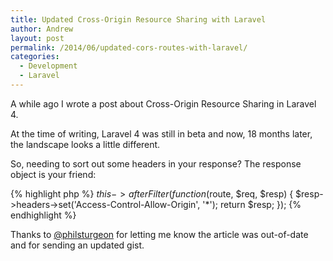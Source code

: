 ```yaml
---
title: Updated Cross-Origin Resource Sharing with Laravel
author: Andrew
layout: post
permalink: /2014/06/updated-cors-routes-with-laravel/
categories:
  - Development
  - Laravel
---
```


A while ago I wrote a post about Cross-Origin Resource Sharing in Laravel 4.

At the time of writing, Laravel 4 was still in beta and now, 18 months later, the landscape looks a little different.

So, needing to sort out some headers in your response? The response object is your friend:

{% highlight php %}
$this->afterFilter(function ($route, $req, $resp) {
    $resp->headers->set('Access-Control-Allow-Origin', '*');
    return $resp;
});
{% endhighlight %}

Thanks to [@philsturgeon](https://twitter.com/philsturgeon) for letting me know the article was out-of-date and for sending an updated gist.
